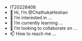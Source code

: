 - IT20228408
- 👋 Hi, I’m @ChathukaHeshan
- 👀 I’m interested in ...
- 🌱 I’m currently learning ...
- 💞️ I’m looking to collaborate on ...
- 📫 How to reach me ...

<!---
ChathukaHeshan/ChathukaHeshan is a ✨ special ✨ repository because its `README.md` (this file) appears on your GitHub profile.
You can click the Preview link to take a look at your changes.
--->
